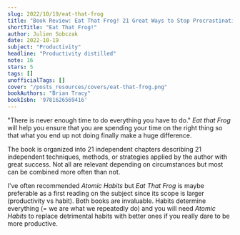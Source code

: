 ```yaml
---
slug: 2022/10/19/eat-that-frog
title: "Book Review: Eat That Frog! 21 Great Ways to Stop Procrastinating and Get More Done in Less Time"
shortTitle: "Eat That Frog!"
author: Julien Sobczak
date: 2022-10-19
subject: "Productivity"
headline: "Productivity distilled"
note: 16
stars: 5
tags: []
unofficialTags: []
cover: "/posts_resources/covers/eat-that-frog.png"
bookAuthors: "Brian Tracy"
bookIsbn: '9781626569416'
---
```



"There is never enough time to do everything you have to do." _Eat that Frog_ will help you ensure that you are spending your time on the right thing so that what you end up not doing finally make a huge difference.

The book is organized into 21 independent chapters describing 21 independent techniques, methods, or strategies applied by the author with great success. Not all are relevant depending on circumstances but most can be combined more often than not.

I've often recommended _Atomic Habits_ but _Eat That Frog_ is maybe preferable as a first reading on the subject since its scope is larger (productivity vs habit). Both books are invaluable. Habits determine everything (= we are what we repeatedly do) and you will need _Atomic Habits_ to replace detrimental habits with better ones if you really dare to be more productive.

